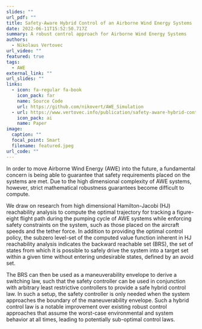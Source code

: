 ```yaml
---
slides: ""
url_pdf: ""
title: Safety-Aware Hybrid Control of an Airborne Wind Energy Systems
date: 2022-06-11T15:52:50.717Z
summary: A robust control approach for Airborne Wind Energy Systems
authors:
  - Nikolaus Vertovec
url_video: ""
featured: true
tags:
  - AWE
external_link: ""
url_slides: ""
links:
  - icon: fa-regular fa-book
    icon_pack: far
    name: Source Code
    url: https://github.com/nikovert/AWE_Simulation
  - url: https://www.vertovec.info/publication/safety-aware-hybrid-control-of-airborne-wind-energy-systems/
    icon_pack: ai
    name: Paper
image:
  caption: ""
  focal_point: Smart
  filename: featured.jpeg
url_code: ""
---
```

In order to move Airborne Wind Energy (AWE) into the future, a fundamental concern is being able to guarantee that safety requirements placed on the systems are met. Due to the high dimensional complexity of AWE systems, however, strict mathematical robustness guarantees become difficult to compute.

We draw on research from high dimensional Hamilton-Jacobi (HJ) reachability analysis to compute the optimal trajectory for tracking a figure-eight flight path during the pumping cycle of AWE systems while enforcing safety constraints on the system, such as those placed on the aircraft speeds and the tether force. In addition to providing the optimal control policy, the subzero level-set of the computed value function inherent in HJ reachability analysis indicates the backward reachable set (BRS), the set of states from which it is possible to safely drive the system into a target set within a given time without entering undesirable states, defined by an avoid set.

The BRS can then be used as a maneuverability envelope to derive a switching law, such that the safety controller can be used in conjunction with arbitrary least restrictive controllers to provide a safe hybrid control law. In such a setup, the safety controller is only needed when the system approaches the boundary of the maneuverability envelope. Such a hybrid control law is a notable improvement over existing robust control approaches that assume the worst-case environmental and system behavior at all times, leading to potentially sub-optimal control laws.